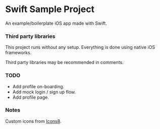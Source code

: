 # Swift Sample Project
An example/boilerplate iOS app made with Swift.

### Third party libraries
This project runs without any setup. Everything is done using native iOS frameworks.

Third party libraries may be recommended in comments.

### TODO  
- Add profile on-boarding.  
- Add mock login / sign up flow.  
- Add profile page.

### Notes
Custom icons from [Icons8](https://icons8.com).
